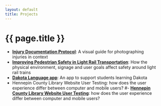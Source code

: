 ```yaml
---
layout: default
title: Projects
---
```

# {{ page.title }} #
- __[Injury Documentation Protocol](/projects/injury-documentation-protocol)__: A visual guide for photographing injuries in context
- __[Improving Pedestrian Safety in Light Rail Transportation](/projects/lrt)__: How the physical environment, signage and user goals affect safety around light rail trains
- __[Dakota Language app](/projects/dakota-language)__: An app to support students learning Dakota
- Hennepin County Library Website User Testing: how does the user experience differ between computer and mobile users?
#- __[Hennepin County Library Website User Testing](/projects/hcl)__: how does the user experience differ between computer and mobile users?
